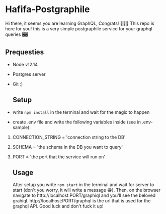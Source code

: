 # Hafifa-Postgraphile

Hi there, it seems you are learning GraphQL, Congrats! 🎉🎉🎉
This repo is here for you! this is a very simple postgraphile service for your graphql queries 🖥🖥

## Prequesties

* Node v12.14
* Postgres server
* Git :) 
  
  ## Setup
* write ```npm install``` in the terminal and wait for the magic to happen
* create .env file and write the following variables inside (see in .env-sample):
1) CONNECTION_STRING = 'connection string to the DB'
2) SCHEMA = 'the schema in the DB you want to query'
3) PORT = 'the port that the service will run on'
   
   ## Usage
   
   After setup you write ```npm start``` in the terminal and wait for server to start (don't you worry, it will write a message 😁).
   Then, on the browser navigate to http://localhost:PORT/graphiql and you'll see the beloved grahiql. http://localhost:PORT/graphql
   is the url that is used for the graphql API.
   Good luck and don't fuck it up!
   